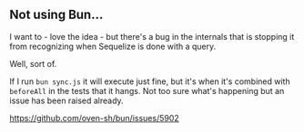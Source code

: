 ## Not using Bun...

I want to - love the idea - but there's a bug in the internals that is stopping it from recognizing when Sequelize is done with a query. 

Well, sort of.

If I run `bun sync.js` it will execute just fine, but it's when it's combined with `beforeAll` in the tests that it hangs. Not too sure what's happening but an issue has been raised already.

https://github.com/oven-sh/bun/issues/5902